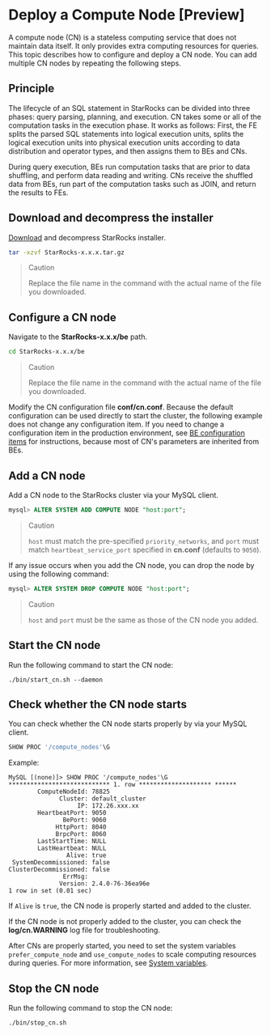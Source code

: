 # Deploy a Compute Node [Preview]

A compute node (CN) is a stateless computing service that does not maintain data itself. It only provides extra computing resources for queries. This topic describes how to configure and deploy a CN node. You can add multiple CN nodes by repeating the following steps.

## Principle

The lifecycle of an SQL statement in StarRocks can be divided into three phases: query parsing, planning, and execution. CN takes some or all of the computation tasks in the execution phase. It works as follows: First, the FE splits the parsed SQL statements into logical execution units, splits the logical execution units into physical execution units according to data distribution and operator types, and then assigns them to BEs and CNs.

During query execution, BEs run computation tasks that are prior to data shuffling, and perform data reading and writing. CNs receive the shuffled data from BEs, run part of the computation tasks such as JOIN, and return the results to FEs.

## Download and decompress the installer

[Download](https://download.starrocks.com/en-US/download/community) and decompress StarRocks installer.

```bash
tar -xzvf StarRocks-x.x.x.tar.gz
```

> Caution
>
> Replace the file name in the command with the actual name of the file you downloaded.

## Configure a CN node

Navigate to the **StarRocks-x.x.x/be** path.

```bash
cd StarRocks-x.x.x/be
```

> Caution
>
> Replace the file name in the command with the actual name of the file you downloaded.

Modify the CN configuration file **conf/cn.conf**. Because the default configuration can be used directly to start the cluster, the following example does not change any configuration item. If you need to change a configuration item in the production environment, see [BE configuration items](../administration/Configuration.md#be-configuration-items) for instructions, because most of CN's parameters are inherited from BEs.

## Add a CN node

Add a CN node to the StarRocks cluster via your MySQL client.

```sql
mysql> ALTER SYSTEM ADD COMPUTE NODE "host:port";
```

> Caution
>
> `host` must match the pre-specified `priority_networks`, and `port` must match `heartbeat_service_port` specified in **cn.conf** (defaults to `9050`).

If any issue occurs when you add the CN node, you can drop the node by using the following command:

```sql
mysql> ALTER SYSTEM DROP COMPUTE NODE "host:port";
```

> Caution
>
> `host` and `port` must be the same as those of the CN node you added.

## Start the CN node

Run the following command to start the CN node:

```shell
./bin/start_cn.sh --daemon
```

## Check whether the CN node starts

You can check whether the CN node starts properly by via your MySQL client.

```sql
SHOW PROC '/compute_nodes'\G
```

Example:

```Plain Text
MySQL [(none)]> SHOW PROC '/compute_nodes'\G
**************************** 1. row ******************** ******
        ComputeNodeId: 78825
              Cluster: default_cluster
                   IP: 172.26.xxx.xx
        HeartbeatPort: 9050
               BePort: 9060
             HttpPort: 8040
             BrpcPort: 8060
        LastStartTime: NULL
        LastHeartbeat: NULL
                Alive: true
 SystemDecommissioned: false
ClusterDecommissioned: false
               ErrMsg:
              Version: 2.4.0-76-36ea96e
1 row in set (0.01 sec)
```

If `Alive` is `true`, the CN node is properly started and added to the cluster.

If the CN node is not properly added to the cluster, you can check the **log/cn.WARNING** log file for troubleshooting.

After CNs are properly started, you need to set the system variables `prefer_compute_node` and `use_compute_nodes` to scale computing resources during queries. For more information, see [System variables](../reference/System_variable.md).

## Stop the CN node

Run the following command to stop the CN node:

```bash
./bin/stop_cn.sh
```
